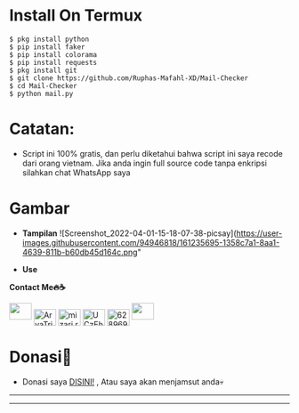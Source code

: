 # **Install On Termux**
```
$ pkg install python
$ pip install faker
$ pip install colorama
$ pip install requests
$ pkg install git
$ git clone https://github.com/Ruphas-Mafahl-XD/Mail-Checker
$ cd Mail-Checker
$ python mail.py
```
# **Catatan:**
- Script ini 100% gratis, dan perlu diketahui bahwa script ini saya recode dari orang vietnam. Jika anda ingin full source code tanpa enkripsi silahkan chat WhatsApp saya

# **Gambar**
- **Tampilan**
![Screenshot_2022-04-01-15-18-07-38-picsay](https://user-images.githubusercontent.com/94946818/161235695-1358c7a1-8aa1-4639-811b-b60db45d164c.png"

- **Use**
<p><align="center" <src="https://user-images.githubusercontent.com/94946818/161235859-165069bb-2b4f-4fff-a586-98221c3ad2dd.jpg)


# **Contact Me🔥☕**
<p align="left">
<a href="https://www.github.com/Ruphas-Mafahl-XD"><img height="30" width="40" src="https://camo.githubusercontent.com/b079fe922f00c4b86f1b724fbc2e8141c468794ce8adbc9b7456e5e1ad09c622/68747470733a2f2f6564656e742e6769746875622e696f2f537570657254696e7949636f6e732f696d616765732f7376672f6769746875622e737667"></a>
<a href="https://fb.com/AryaTrickers2020" target="blank"><img align="center" src="https://raw.githubusercontent.com/rahuldkjain/github-profile-readme-generator/master/src/images/icons/Social/facebook.svg" alt="AryaTrickers2020" height="30" width="40" /></a>
<a href="https://instagram.com/mizari.rhein" target="blank"><img align="center" src="https://raw.githubusercontent.com/rahuldkjain/github-profile-readme-generator/master/src/images/icons/Social/instagram.svg" alt="mizari.rhein" height="30" width="40" /></a>
<a href="https://youtube.com/channel/UCzEhsJYu90gM5A8lmv1axYQ" target="blank"><img align="center" src="https://raw.githubusercontent.com/rahuldkjain/github-profile-readme-generator/master/src/images/icons/Social/youtube.svg" alt="UCzEhsJYu90gM5A8lmv1axYQ" height="30" width="40" /></a>
<a href="https://wa.me/6289694295787?text=Halo+Bang+Arya" target="blank"><img align="center" src="https://raw.githubusercontent.com/rahuldkjain/github-profile-readme-generator/master/src/images/icons/Social/whatsapp.svg" alt="6289694295787" height="30" width="40" /></a>
<a href="https://www.messenger.com/AryaTrickers2020"><img height="30" width="40" src="https://camo.githubusercontent.com/0b9b5efe8bd5edcdaec78496cf9ddaf6d98cd2b2574e23d5deca0b5e7eae583a/68747470733a2f2f6564656e742e6769746875622e696f2f537570657254696e7949636f6e732f696d616765732f7376672f6d657373656e6765722e737667"></a>

# **Donasi💎**
* Donasi saya  <a href="https://saweria.co/AryaAdinata">DISINI!</a>
, Atau saya akan menjamsut anda💀

------
------
